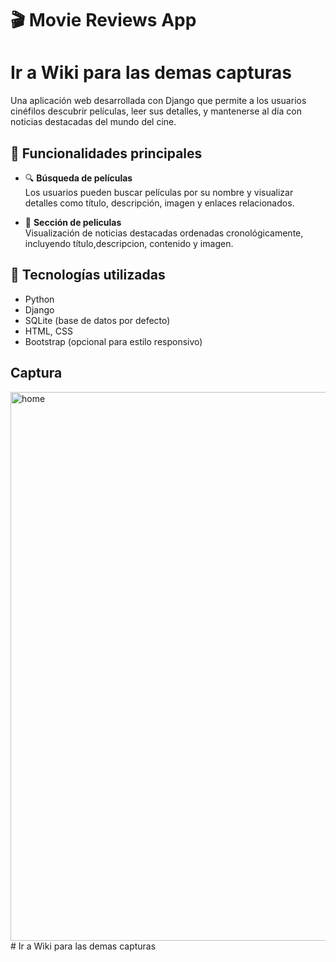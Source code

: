 # 🎬 Movie Reviews App
# Ir a Wiki para las demas capturas
Una aplicación web desarrollada con Django que permite a los usuarios cinéfilos descubrir películas, leer sus detalles, y mantenerse al día con noticias destacadas del mundo del cine.

## 🚀 Funcionalidades principales

- 🔍 **Búsqueda de películas**  
  Los usuarios pueden buscar películas por su nombre y visualizar detalles como título, descripción, imagen y enlaces relacionados.

- 📰 **Sección de peliculas**  
  Visualización de noticias destacadas ordenadas cronológicamente, incluyendo título,descripcion, contenido y imagen.
  
## 🧠 Tecnologías utilizadas

- Python 
- Django 
- SQLite (base de datos por defecto)
- HTML, CSS
- Bootstrap (opcional para estilo responsivo)

## Captura
<img width="1897" height="878" alt="home" src="https://github.com/user-attachments/assets/2e3d58c1-907a-45c0-ac05-9addad70486a" />
# Ir a Wiki para las demas capturas

